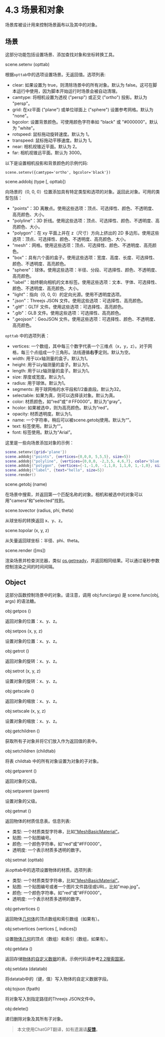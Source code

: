 # 4.3 场景和对象
场景库被设计用来控制场景画布以及其中的对象。

## <a id='scene'>场景</a>
这部分功能包括设置场景、添加查找对象和坐标转换工具。

<a id='scene.setenv'> scene.setenv (opttab) </a>

根据`opttab`中的选项设置场景。无返回值。选项列表:
- clear: 如果设置为 true，则清除场景中的所有对象。默认为 false。这可在脚本运行中使用，因为脚本开始运行时场景会被自动清理。
- camtype: 将相机设置为透视 ("persp") 或正交 ("ortho") 投影。默认为 "persp"。
- grid: 在xz平面 ("plane") 或单位球面上 ("sphere") 设置参考网格。默认为 "none"。
- bgcolor: 设置背景颜色。可使用颜色字符串如 "black" 或 "#000000"。默认为 "white"。
- rotspeed: 鼠标拖动旋转速度。默认为 1。
- transpeed: 鼠标拖动平移速度。默认为 1。
- near: 相机视锥近平面。默认为 2。
- far: 相机视锥远平面。默认为 3000。

以下是设置相机投影和背景颜色的示例代码:
```lua:no-line-numbers
scene.setenv({camtype='ortho', bgcolor='black'})
```

<a id='scene.addobj'> scene.addobj (type [, opttab]) </a>

向场景的（0, 0, 0）位置添加具有特定类型和选项的对象。返回此对象。可用的类型包括：
- "points"：3D 离散点。使用这些选项：顶点、可选择性、颜色、不透明度、高亮颜色、大小。
- "polyline"：3D 折线。使用这些选项：顶点、可选择性、颜色、不透明度、高亮颜色、大小。
- "polygon"：在 xy 平面上并在 z（尺寸）方向上挤出的 2D 多边形。使用这些选项：顶点、可选择性、颜色、不透明度、高亮颜色、大小。
- "mesh"：网格。使用这些选项：顶点、可选择性、颜色、不透明度、高亮颜色。
- "box"：具有六个面的盒子。使用这些选项：宽度、高度、长度、可选择性、颜色、不透明度、高亮颜色。
- "sphere"：球体。使用这些选项：半径、分段、可选择性、颜色、不透明度、高亮颜色。
- "label"：始终朝向相机的文本标签。使用这些选项：文本、字体、可选择性、颜色、不透明度、高亮颜色、大小。
- "light"：指向（0, 0, 0）的定向光源。使用不透明度选项。
- ".json"：Threejs JSON 文件。使用这些选项：可选择性、高亮颜色。
- ".gltf"：GLTF 文件。使用这些选项：可选择性、高亮颜色。
- ".glb"：GLB 文件。使用这些选项：可选择性、高亮颜色。
- ".geojson"：GeoJSON 文件。使用这些选项：可选择性、颜色、不透明度、高亮颜色。

`opttab` 中的选项列表：

- vertices: 一个数组，其中每三个数字代表一个三维点（x，y，z）。对于网格，每三个点组成一个三角形。法线遵循**右手**定则。默认为空。
- width: 用于以x轴测量的盒子。默认为1。
- height: 用于以y轴测量的盒子。默认为1。
- length: 用于以z轴测量的盒子。默认为1。
- size: 厚度或宽度。默认为1。
- radius: 用于球体。默认为1。
- segments: 用于球网格的水平段和1/2垂直段。默认为32。
- selectable: 如果为真，则可以选择该对象。默认为真。
- color: 材质颜色，如“red”或“＃FF0000”。默认为“gray”。
- hcolor: 如果被选中，则为高亮颜色。默认为“red”。
- opacity: 材质透明度。默认为1。
- name: 一个字符串，稍后可以被scene.getobj使用。默认为“”。
- text: 标签使用。默认为“”。
- font: 标签使用。默认为“Arial”。

这里是一些向场景添加对象的示例：

```lua
scene.setenv({grid='plane'})                                                 --设置一个平面网格
scene.addobj("points", {vertices={0,0,0, 5,5,5}, size=5})                    --添加两个大小为5的点
scene.addobj("polyline", {vertices={0,0,0, -2,3,5, 4,6,7}, color='blue'})    --添加一个蓝色折线
scene.addobj("polygon", {vertices={-1,-1,0, -1,1,0, 1,1,0, 1,-1,0}, size=0}) --添加一个二维多边形
scene.addobj("label", {text="hello", size=5})                                --添加一个标签
scene.render()                                                               --渲染场景
```

<a id='scene.getobj'> scene.getobj (name) </a>

在场景中搜索，并返回第一个匹配名称的对象。相机和被选中的对象可以用"camera"和"selected"找到。

<a id='scene.tovector'> scene.tovector (radius, phi, theta) </a>

从球坐标的转换返回 x、y、z。

<a id='scene.topolar'> scene.topolar (x, y, z) </a>

从矢量返回球坐标：半径、phi、theta。

<a id='scene.render'> scene.render ([ms]) </a>

渲染场景并检查浏览器，类似 [os.getready](4.2_operation_system.md#os.getready)，并返回相同结果。可以通过毫秒参数控制渲染之间的时间间隔。

## Object
这部分函数控制场景中的对象。请注意，调用 obj:func(args) 是 scene.func(obj, args) 的语法糖。

<a id='obj:getpos'> obj:getpos () </a>

返回对象的位置：x、y、z。

<a id='obj:setpos'> obj:setpos (x, y, z) </a>

设置对象的位置：x、y、z。

<a id='obj:getrot'> obj:getrot () </a>

返回对象的旋转：x、y、z。

<a id='obj:setrot'> obj:setrot (x, y, z) </a>

设置对象的旋转：x、y、z。

<a id='obj:getscale'> obj:getscale () </a>

返回对象的缩放：x、y、z。

<a id='obj:setscale'> obj:setscale (x, y, z) </a>

设置对象的缩放：x、y、z。

<a id='obj:getchildren'> obj:getchildren () </a>

获取所有子对象并将它们放入作为返回值的表中。

<a id='obj:setchildren'> obj:setchildren (childtab) </a>

将表 childtab 中的所有对象设置为对象的子对象。

<a id='obj:getparent'> obj:getparent () </a>

返回对象的父级。

<a id='obj:setparent'> obj:setparent (parent) </a>

设置对象的父级。

<a id='obj:getmat'> obj:getmat () </a>

返回物体的材质信息表。信息列表:
- 类型: 一个材质类型字符串，比如<a href="https://threejs.org/docs/#api/en/materials/MeshBasicMaterial" target="_blank">"MeshBasicMaterial"</a>。
- 贴图: 一个贴图编号。
- 颜色: 一个颜色字符串，如"red"或"#FF0000"。
- 透明度: 一个表示材质多透明的数字。

<a id='obj:setmat'> obj:setmat (opttab) </a>

从opttab中的选项设置物体的材质。选项列表:
- 类型: 一个材质类型字符串，比如<a href="https://threejs.org/docs/#api/en/materials/MeshBasicMaterial" target="_blank">"MeshBasicMaterial"</a>。
- 贴图: 一个贴图编号或者一个图片文件路径或URL，比如"map.jpg"。
- 颜色: 一个颜色字符串，如"red"或"#FF0000"。
- 透明度: 一个表示材质多透明的数字。

<a id='obj:getvertices'> obj:getvertices () </a>

返回物体<a href="https://threejs.org/docs/#api/en/core/BufferGeometry" target="_blank">几何体</a>的顶点数组和索引数组（如果有）。

<a id='obj:setvertices'> obj:setvertices (vertices [, indices]) </a>

设置<a href="https://threejs.org/docs/#api/en/core/BufferGeometry" target="_blank">物体几何</a>的顶点（数组）和索引（数组，如果有）。

<a id='obj:getdata'> obj:getdata () </a>

返回存储<a href="https://threejs.org/docs/#api/en/core/Object3D.userData" target="_blank">物体的自定义数据</a>的表。示例代码请参考[2.2搜索国家](2.2_searching_for_countries.md)。

<a id='obj:setdata'> obj:setdata (datatab) </a>

将datatab中的（键，值）写入物体的自定义数据字段。

<a id='obj:tojson'> obj:tojson (fpath) </a>

将对象写入到指定路径的Threejs JSON文件中。

<a id='obj:delete'>obj:delete()</a>

递归删除对象及其所有子对象。

> 本文使用ChatGPT翻译，如有遗漏请[**反馈**](https://github.com/huuhghhgyg/MicroCityNotes/issues/new)。